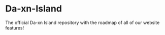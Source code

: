 # Da-xn-Island
The official Da-xn Island repository with the roadmap of all of our website features!
